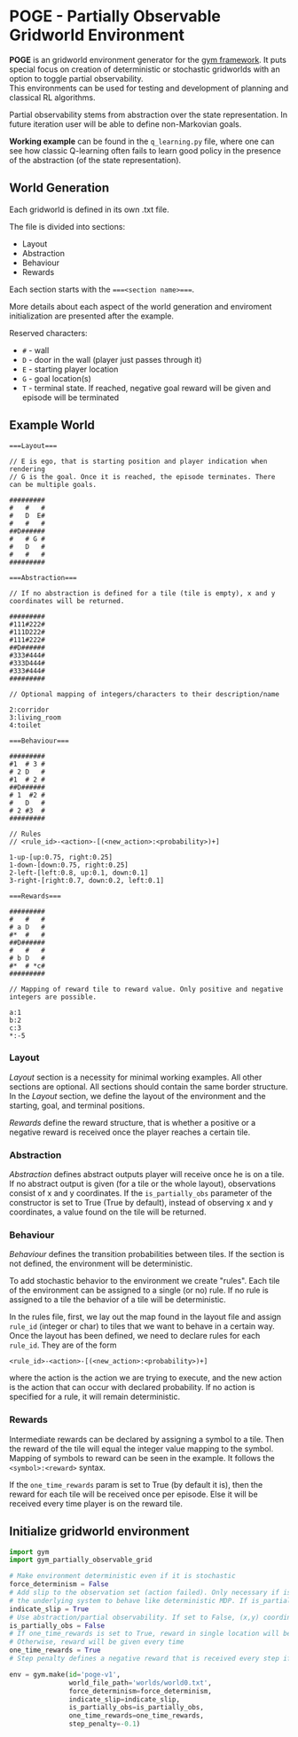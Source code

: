 # POGE - Partially Observable Gridworld Environment 

**POGE** is an gridworld environment generator for the [gym framework](https://gym.openai.com/). It puts special focus 
on creation of deterministic or stochastic gridworlds with an option to toggle partial observability.  
This environments can be used for testing and development of planning and classical RL algorithms.

Partial observability stems from abstraction over the state representation.
In future iteration user will be able to define non-Markovian goals.

**Working example** can be found in the `q_learning.py` file, where one can see how classic Q-learning often fails 
to learn good policy in the presence of the abstraction (of the state representation).

## World Generation 

Each gridworld is defined in its own .txt file. 

The file is divided into sections:
- Layout
- Abstraction
- Behaviour
- Rewards

Each section starts with the `===<section name>===`.

More details about each aspect of the world generation and enviroment initialization are presented after the example.

Reserved characters:
- `#` - wall 
- `D` - door in the wall (player just passes through it)
- `E` - starting player location
- `G` - goal location(s)
- `T` - terminal state. If reached, negative goal reward will be given and episode will be terminated



## Example World
```
===Layout===

// E is ego, that is starting position and player indication when rendering
// G is the goal. Once it is reached, the episode terminates. There can be multiple goals.

#########
#   #   #
#   D  E#
#   #   #
##D######
#   # G #
#   D   #
#   #   #
#########

===Abstraction===

// If no abstraction is defined for a tile (tile is empty), x and y coordinates will be returned.

#########
#111#222#
#111D222#
#111#222#
##D######
#333#444#
#333D444#
#333#444#
#########

// Optional mapping of integers/characters to their description/name

2:corridor
3:living_room
4:toilet

===Behaviour===

#########
#1  # 3 #
# 2 D   #
#1  # 2 #
##D######
# 1  #2 #
#   D   #
# 2 #3  #
#########

// Rules
// <rule_id>-<action>-[(<new_action>:<probability>)+]

1-up-[up:0.75, right:0.25]
1-down-[down:0.75, right:0.25]
2-left-[left:0.8, up:0.1, down:0.1]
3-right-[right:0.7, down:0.2, left:0.1]

===Rewards===

#########
#   #   #
# a D   #
#*  #   #
##D######
#   #   #
# b D   #
#*  # *c#
#########

// Mapping of reward tile to reward value. Only positive and negative integers are possible.

a:1
b:2
c:3
*:-5

```

### Layout
*Layout* section is a necessity for minimal working examples.
All other sections are optional.
All sections should contain the same border structure.
In the *Layout* section, we define the layout of the environment and the starting, goal, and terminal positions.


*Rewards* define the reward structure, that is whether a positive or a negative reward is received once the player reaches 
a certain tile.

### Abstraction

*Abstraction* defines abstract outputs player will receive once he is on a tile. If no abstract output 
is given (for a tile or the whole layout), observations consist of x and y coordinates.
If the `is_partially_obs` parameter of the constructor is set to True (True by default), 
instead of observing x and y coordinates, a value found on the tile will be returned. 

### Behaviour

*Behaviour* defines the transition probabilities between tiles. 
If the section is not defined, the environment will be deterministic.

To add stochastic behavior to the environment we create "rules". 
Each tile of the environment can be assigned to a single (or no) rule.
If no rule is assigned to a tile the behavior of a tile will be deterministic.

In the rules file, first, we lay out the map found in the layout file and assign `rule_id` (integer or char) to tiles that we want to behave in a certain way.
Once the layout has been defined, we need to declare rules for each `rule_id`.
They are of the form

```
<rule_id>-<action>-[(<new_action>:<probability>)+]
```
where the action is the action we are trying to execute, and the new action is the action that can occur with declared probability.
If no action is specified for a rule, it will remain deterministic.

### Rewards

Intermediate rewards can be declared by assigning a symbol to a tile. Then the reward of the tile will equal the integer value mapping to the symbol.
Mapping of symbols to reward can be seen in the example. It follows the `<symbol>:<reward>` syntax.

If the `one_time_rewards` param is set to True (by default it is), then the reward for each tile will be received once per episode. 
Else it will be received every time player is on the reward tile.

## Initialize gridworld environment

```python
import gym
import gym_partially_observable_grid

# Make environment deterministic even if it is stochastic
force_determinism = False
# Add slip to the observation set (action failed). Only necessary if is_partially_obs is set to True AND you want
# the underlying system to behave like deterministic MDP. If is_partially_obs is set to False, this value is ignored.
indicate_slip = True
# Use abstraction/partial observability. If set to False, (x,y) coordinates will be used as outputs
is_partially_obs = False
# If one_time_rewards is set to True, reward in single location will be obtained only once per episode.
# Otherwise, reward will be given every time
one_time_rewards = True
# Step penalty defines a negative reward that is received every step if the reward is not obtained

env = gym.make(id='poge-v1', 
               world_file_path='worlds/world0.txt',
               force_determinism=force_determinism,
               indicate_slip=indicate_slip,
               is_partially_obs=is_partially_obs,
               one_time_rewards=one_time_rewards,
               step_penalty=-0.1)
```
